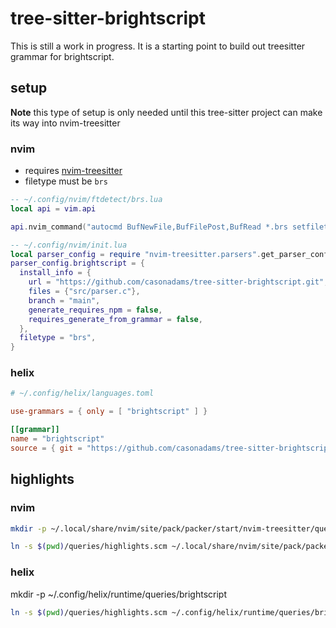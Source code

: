 # tree-sitter-brightscript

This is still a work in progress.  It is a starting point to build out treesitter grammar for brightscript.

## setup

**Note** this type of setup is only needed until this tree-sitter project can make its way into nvim-treesitter

### nvim

- requires [nvim-treesitter](https://github.com/nvim-treesitter/nvim-treesitter)
- filetype must be `brs`

```lua
-- ~/.config/nvim/ftdetect/brs.lua
local api = vim.api

api.nvim_command("autocmd BufNewFile,BufFilePost,BufRead *.brs setfiletype brs")
```

```lua
-- ~/.config/nvim/init.lua
local parser_config = require "nvim-treesitter.parsers".get_parser_configs()
parser_config.brightscript = {
  install_info = {
    url = "https://github.com/casonadams/tree-sitter-brightscript.git",
    files = {"src/parser.c"},
    branch = "main",
    generate_requires_npm = false,
    requires_generate_from_grammar = false,
  },
  filetype = "brs",
}
```

### helix

```toml
# ~/.config/helix/languages.toml

use-grammars = { only = [ "brightscript" ] }

[[grammar]]
name = "brightscript"
source = { git = "https://github.com/casonadams/tree-sitter-brightscript.git", rev = "main" }
```

## highlights

### nvim

```sh
mkdir -p ~/.local/share/nvim/site/pack/packer/start/nvim-treesitter/queries/brightscript

ln -s $(pwd)/queries/highlights.scm ~/.local/share/nvim/site/pack/packer/start/nvim-treesitter/queries/brightscript
```

### helix

mkdir -p ~/.config/helix/runtime/queries/brightscript

```sh
ln -s $(pwd)/queries/highlights.scm ~/.config/helix/runtime/queries/brightscript/highlights.scm
```
